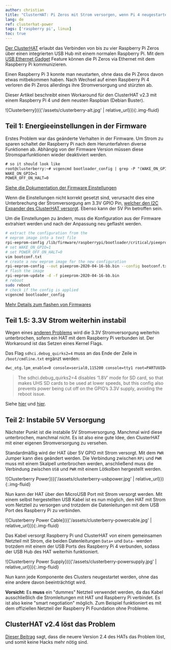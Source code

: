 ```yaml
---
author: christian
title: "ClusterHAT: Pi Zeros mit Strom versorgen, wenn Pi 4 neugestartet wird"
lang: de
ref: clusterhat-power
tags: ['raspberry pi', linux]
toc: true
---
```


[Der ClusterHAT][hat] erlaubt das Verbinden von bis zu vier Raspberry
Pi Zeros über einen integrierten USB Hub mit einem normalen Raspberry Pi.
Mit dem [USB Ethernet Gadget][gadget] Feature können die Pi Zeros via Ethernet
mit dem Raspberry Pi kommunizieren.

Einen Raspberry Pi 3 konnte man neustarten, ohne dass die Pi Zeros davon
etwas mitbekommen haben. Nach Wechsel auf einen Raspberry Pi 4 verloren
die Pi Zeros allerdings ihre Strom&shy;versorgung und stürzten ab.

Dieser Artikel beschreibt einen Workaround für den ClusterHAT v2.3 mit
einem Raspberry Pi 4 und dem neusten Raspbian (Debian Buster).

![Clusterberry]({{'/assets/clusterberry-alt.jpg' | relative_url}}){:.img-fluid}

[hat]: https://clusterhat.com/
[gadget]: https://learn.adafruit.com/turning-your-raspberry-pi-zero-into-a-usb-gadget/ethernet-gadget
[fconf]: https://www.raspberrypi.org/documentation/hardware/raspberrypi/bcm2711_bootloader_config.md
[fflash]: https://www.raspberrypi.org/documentation/hardware/raspberrypi/booteeprom.md
[3v3]: https://groups.google.com/g/clusterhat/c/HYZ5KvayFco/m/i-VY7zJuAQAJ
[3v3b]: https://github.com/raspberrypi/linux/issues/3065
[3v3c]: https://community.blokas.io/t/pisound-with-raspberry-pi-4/1238/12
[newver]: https://groups.google.com/g/clusterhat/c/HYZ5KvayFco/m/i-VY7zJuAQAJ

## Teil 1: Energieeinstellungen in der Firmware

Erstes Problem war das geänderte Verhalten in der Firmware. Um Strom zu sparen
schaltet der Raspberry Pi nach dem Herunter&shy;fahren diverse Funktionen ab.
Abhängig von der Firmware Version müssen diese Stromspar&shy;funktionen wieder
deaktiviert werden.

```txt
# so it should look like
root@clusterberry:~# vcgencmd bootloader_config | grep -P "(WAKE_ON_GPIO|POWER_OFF_ON_HALT)"
WAKE_ON_GPIO=1
POWER_OFF_ON_HALT=0
```

[Siehe die Dokumentation der Firmware Einstellungen][fconf]

Wenn die Einstellungen nicht korrekt gesetzt sind, verursacht dies eine Unterbrechung
der Strom&shy;versorgung am 3.3V GPIO Pin, [welcher den I2C Expander des ClusterHAT versorgt][3v3].
Ebenso kann der 5V Pin betroffen sein.

Um die Einstellungen zu ändern, muss die Konfiguration aus der Firmware extrahiert
werden und nach der Anpassung neu geflasht werden.

```sh
# extract the configuration from the
# eeprom image into a text file
rpi-eeprom-config /lib/firmware/raspberrypi/bootloader/critical/pieeprom-2020-04-16.bin > bootconf.txt
# set WAKE_ON_GPIO=1
# set POWER_OFF_ON_HALT=0
vim bootconf.txt
# create a new eeprom image for the new configuration
rpi-eeprom-config --out pieeprom-2020-04-16-bb.bin --config bootconf.txt /lib/firmware/raspberrypi/bootloader/critical/pieeprom-2020-04-16.bin
# flash the image
rpi-eeprom-update -d -f pieeprom-2020-04-16-bb.bin
# reboot
sudo reboot
# check if the config is applied
vcgencmd bootloader_config
```

[Mehr Details zum flashen von Firmwares][fflash]

## Teil 1.5: 3.3V Strom weiterhin instabil

Wegen eines [anderen Problems][3v3b] wird die 3.3V Strom&shy;versorgung weiterhin unterbrochen,
sofern ein HAT mit dem Raspberry Pi verbunden ist. Der Workaround ist das Setzen eines
Kernel Flags.

Das Flag `sdhci.debug_quirks2=4` muss an das Ende der Zeile in `/boot/cmdline.txt`
ergänzt werden:

```txt
dwc_otg.lpm_enable=0 console=serial0,115200 console=tty1 root=PARTUUID=9dc0f4ed-02 rootfstype=ext4 elevator=deadline fsck.repair=yes rootwait sdhci.debug_quirks2=4
```

> The sdhci.debug_quirks2=4 disables ‘1.8V’ mode for SD card, so that makes UHS SD
> cards to be used at lower speeds, but this config also prevents power being
> cut off on the GPIO’s 3.3V supply, avoiding the reboot issue.

Siehe [hier][3v3b] und [hier][3v3c].

## Teil 2: Instabile 5V Versorgung

Nächster Punkt ist die instabile 5V Strom&shy;versorgung. Manchmal wird diese
unterbrochen, manchmal nicht. Es ist also eine gute Idee, den ClusterHAT
mit einer eigenen Strom&shy;versorgung zu versehen.

Standard&shy;mäßig wird der HAT über 5V GPIO mit Strom versorgt. Mit dem `PWR`
Jumper kann dies geändert werden. Die Verbindung zwischen `RPi` und `PWR`
muss mit einem Skalpell unterbrochen werden, anschließend muss die Verbindung
zwischen `USB` und `PWR` mit einem Lötkolben hergestellt werden.

![Clusterberry Power]({{'/assets/clusterberry-usbpower.jpg' | relative_url}}){:.img-fluid}

Nun kann der HAT über den MicroUSB Port mit Strom versorgt werden. Mit einem
selbst hergestellten USB Kabel ist es nun möglich, den HAT mit Strom vom Netzteil
zu versorgen und trotzdem die Daten&shy;leitungen mit dem USB Port des Raspberry Pi zu verbinden.

![Clusterberry Power Cable]({{'/assets/clusterberry-powercable.jpg' | relative_url}}){:.img-fluid}

Das Kabel versorgt Raspberry Pi und ClusterHAT von einem gemeinsamen Netzteil mit Strom,
die beiden Daten&shy;leitungen `Data+` und `Data-` werden trotzdem mit einem der USB Ports des
Raspberry Pi 4 verbunden, sodass der USB Hub des HAT weiterhin funktioniert.

![Clusterberry Power Supply]({{'/assets/clusterberry-powersupply.jpg' | relative_url}}){:.img-fluid}

Nun kann jede Komponente des Clusters neugestartet werden, ohne das eine
andere davon beeinträchtigt wird.

**Vorsicht:** Es **muss** ein "dummes" Netzteil verwendet werden, da das Kabel ausschließlich
die Strom&shy;leitungen mit HAT und Raspberry Pi verbindet. Es ist also keine "smart negotiation"
möglich. Zum Beispiel funktioniert es mit dem offiziellen Netzteil der Raspberry Pi Foundation
ohne Probleme.

## ClusterHAT v2.4 löst das Problem

[Dieser Beitrag][newver] sagt, dass die neuere Version 2.4 des HATs das Problem löst,
und somit keine Hacks mehr nötig sind.
